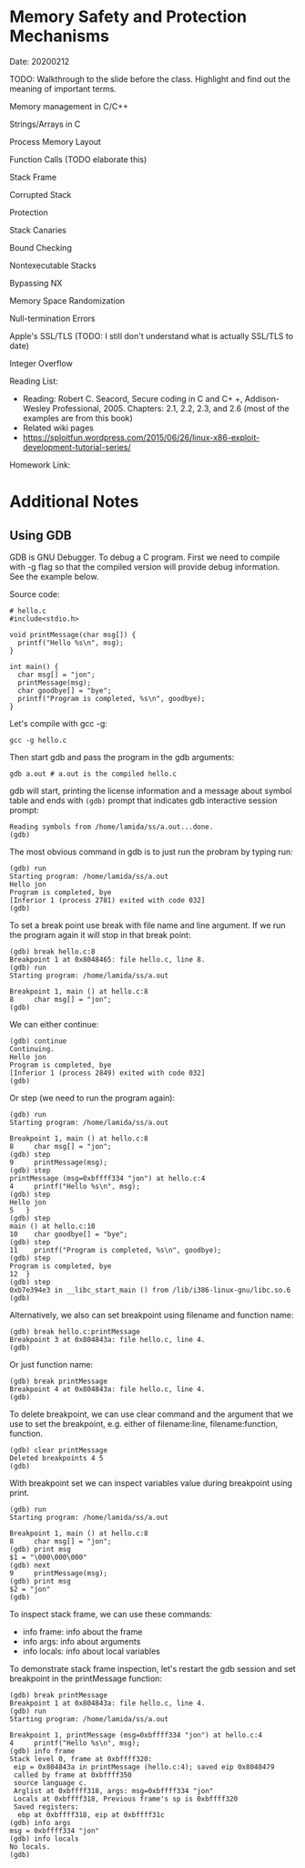 # Memory Safety and Protection Mechanisms
Date: 20200212

TODO: Walkthrough to the slide before the class. Highlight and find out the meaning of important terms.

Memory management in C/C++

Strings/Arrays in C

Process Memory Layout

Function Calls (TODO elaborate this)

Stack Frame

Corrupted Stack

Protection

Stack Canaries

Bound Checking

Nontexecutable Stacks

Bypassing NX

Memory Space Randomization

Null-termination Errors

Apple's SSL/TLS (TODO: I still don't understand what is actually SSL/TLS to date)

Integer Overflow

Reading List:
* Reading: Robert C. Seacord, Secure coding in C and C+ +, Addison-Wesley Professional, 2005. Chapters: 2.1, 2.2, 2.3, and 2.6 (most of the examples are from this book)
* Related wiki pages
* https://sploitfun.wordpress.com/2015/06/26/linux-x86-exploit-development-tutorial-series/

Homework Link: 

# Additional Notes

## Using GDB

GDB is GNU Debugger. To debug a C program. First we need to compile with -g flag so that the compiled version will provide debug information. See the example below.

Source code:
```
# hello.c
#include<stdio.h>

void printMessage(char msg[]) {
  printf("Hello %s\n", msg);
}

int main() {
  char msg[] = "jon";
  printMessage(msg);
  char goodbye[] = "bye";
  printf("Program is completed, %s\n", goodbye);
}
```

Let's compile with gcc -g:
```
gcc -g hello.c
```

Then start gdb and pass the program in the gdb arguments:
```
gdb a.out # a.out is the compiled hello.c
```

gdb will start, printing the license information and a message about symbol table and ends with `(gdb)` prompt that indicates gdb interactive session prompt:
```
Reading symbols from /home/lamida/ss/a.out...done.
(gdb)
```

The most obvious command in gdb is to just run the probram by typing run:
```
(gdb) run
Starting program: /home/lamida/ss/a.out 
Hello jon
Program is completed, bye
[Inferior 1 (process 2781) exited with code 032]
(gdb) 
```

To set a break point use break with file name and line argument. If we run the program again it will stop in that break point:
```
(gdb) break hello.c:8
Breakpoint 1 at 0x8048465: file hello.c, line 8.
(gdb) run
Starting program: /home/lamida/ss/a.out 

Breakpoint 1, main () at hello.c:8
8	  char msg[] = "jon";
(gdb)
```

We can either continue:
```
(gdb) continue
Continuing.
Hello jon
Program is completed, bye
[Inferior 1 (process 2849) exited with code 032]
(gdb)
```

Or step (we need to run the program again):
```
(gdb) run
Starting program: /home/lamida/ss/a.out 

Breakpoint 1, main () at hello.c:8
8	  char msg[] = "jon";
(gdb) step
9	  printMessage(msg);
(gdb) step
printMessage (msg=0xbffff334 "jon") at hello.c:4
4	  printf("Hello %s\n", msg);
(gdb) step
Hello jon
5	}
(gdb) step
main () at hello.c:10
10	  char goodbye[] = "bye";
(gdb) step
11	  printf("Program is completed, %s\n", goodbye);
(gdb) step
Program is completed, bye
12	}
(gdb) step
0xb7e394e3 in __libc_start_main () from /lib/i386-linux-gnu/libc.so.6
(gdb)
```

Alternatively, we also can set breakpoint using filename and function name:
```
(gdb) break hello.c:printMessage
Breakpoint 3 at 0x804843a: file hello.c, line 4.
(gdb)
```

Or just function name:
```
(gdb) break printMessage
Breakpoint 4 at 0x804843a: file hello.c, line 4.
(gdb)
```

To delete breakpoint, we can use clear command and the argument that we use to set the breakpoint, e.g. either of filename:line, filename:function, function.
```
(gdb) clear printMessage
Deleted breakpoints 4 5 
(gdb)
```

With breakpoint set we can inspect variables value during breakpoint using print.
```
(gdb) run
Starting program: /home/lamida/ss/a.out 

Breakpoint 1, main () at hello.c:8
8	  char msg[] = "jon";
(gdb) print msg
$1 = "\000\000\000"
(gdb) next
9	  printMessage(msg);
(gdb) print msg
$2 = "jon"
(gdb)
```

To inspect stack frame, we can use these commands:
* info frame: info about the frame
* info args: info about arguments
* info locals: info about local variables

To demonstrate stack frame inspection, let's restart the gdb session and set breakpoint in the printMessage function:
```
(gdb) break printMessage
Breakpoint 1 at 0x804843a: file hello.c, line 4.
(gdb) run
Starting program: /home/lamida/ss/a.out 

Breakpoint 1, printMessage (msg=0xbffff334 "jon") at hello.c:4
4	  printf("Hello %s\n", msg);
(gdb) info frame
Stack level 0, frame at 0xbffff320:
 eip = 0x804843a in printMessage (hello.c:4); saved eip 0x8048479
 called by frame at 0xbffff350
 source language c.
 Arglist at 0xbffff318, args: msg=0xbffff334 "jon"
 Locals at 0xbffff318, Previous frame's sp is 0xbffff320
 Saved registers:
  ebp at 0xbffff318, eip at 0xbffff31c
(gdb) info args
msg = 0xbffff334 "jon"
(gdb) info locals
No locals.
(gdb)
```
